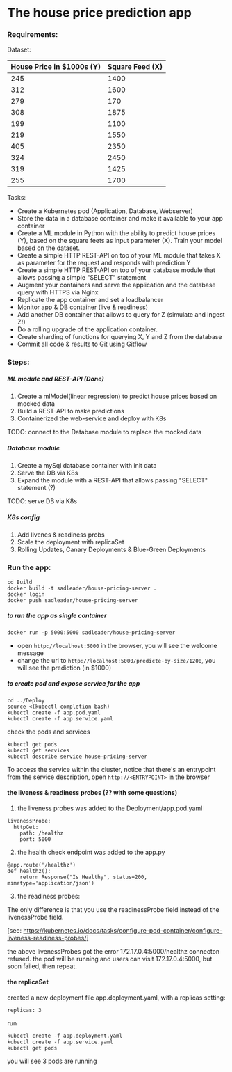 # The house price prediction app

### Requirements:

Dataset:

| House Price in $1000s (Y) | Square Feed (X) |
|---------------------------|-----------------|
| 245                       | 1400            |
| 312                       | 1600            |
| 279                       | 170             |
| 308                       | 1875            |
| 199                       | 1100            |
| 219                       | 1550            |
| 405                       | 2350            |
| 324                       | 2450            |
| 319                       | 1425            |
| 255                       | 1700            |

Tasks:

 - Create a Kubernetes pod (Application, Database, Webserver)
 - Store the data in a database container and make it available to your app container
 - Create a ML module in Python with the ability to predict house prices (Y), based on the square feets as input parameter (X). Train your model based on the dataset.
 - Create a simple HTTP REST-API on top of your ML module that takes X as parameter for the request and responds with prediction Y
 - Create a simple HTTP REST-API on top of your database module that allows passing a simple "SELECT" statement
 - Augment your containers and serve the application and the database query with HTTPS via Nginx
 - Replicate the app container and set a loadbalancer
 - Monitor app & DB container (live & readiness)
 - Add another DB container that allows to query for Z (simulate and ingest Z!) 
 - Do a rolling upgrade of the application container.
 - Create sharding of functions for querying X, Y and Z from the database
 - Commit all code & results to Git using Gitflow

### Steps:

##### ML module and REST-API (Done)
1. Create a mlModel(linear regression) to predict house prices based on mocked data
2. Build a REST-API to make predictions
3. Containerized the web-service and deploy with K8s

TODO: connect to the Database module to replace the mocked data


##### Database module 
1. Create a mySql database container with init data
2. Serve the DB via K8s
3. Expand the module with a REST-API that allows passing "SELECT" statement (?)

TODO: serve DB via K8s

##### K8s config
1. Add livenes & readiness probs
2. Scale the deployment with replicaSet
3. Rolling Updates, Canary Deployments & Blue-Green Deployments



### Run the app:

```
cd Build
docker build -t sadleader/house-pricing-server .
docker login
docker push sadleader/house-pricing-server
```

##### to run the app as single container
```
docker run -p 5000:5000 sadleader/house-pricing-server
```
 - open `http://localhost:5000` in the browser, you will see the welcome message
 - change the url to `http://localhost:5000/predicte-by-size/1200`, you will see the prediction (in $1000)


##### to create pod and expose service for the app
```
cd ../Deploy
source <(kubectl completion bash)
kubectl create -f app.pod.yaml
kubectl create -f app.service.yaml
```

check the pods and services
```
kubectl get pods
kubectl get services
kubectl describe service house-pricing-server
```
To access the service within the cluster,
notice that there's an entrypoint from the service description,
open `http://<ENTRYPOINT>` in the browser

#### the liveness & readiness probes (?? with some questions)
1. the liveness probes was added to the Deployment/app.pod.yaml
```
livenessProbe:
  httpGet:
    path: /healthz                                                                                                                                                            
    port: 5000
```
2. the health check endpoint was added to the app.py
```
@app.route('/healthz')
def healthz():
    return Response("Is Healthy", status=200, mimetype='application/json')
```
3. the readiness probes:

The only difference is that you use the readinessProbe field instead of the livenessProbe field.

[see: https://kubernetes.io/docs/tasks/configure-pod-container/configure-liveness-readiness-probes/]

the above livenessProbes got the error 172.17.0.4:5000/healthz connecton refused.
the pod will be running and users can visit 172.17.0.4:5000, but soon failed, then repeat.

#### the replicaSet

created a new deployment file app.deployment.yaml, with a replicas setting:
```
replicas: 3
```
run
```
kubectl create -f app.deployment.yaml
kubectl create -f app.service.yaml
kubectl get pods
```
you will see 3 pods are running
